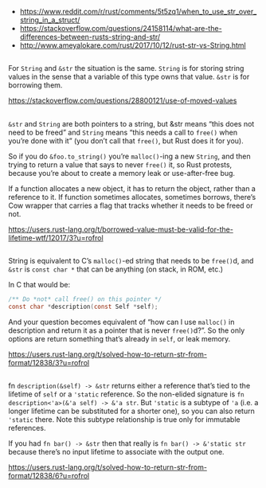 - https://www.reddit.com/r/rust/comments/5t5zq1/when_to_use_str_over_string_in_a_struct/
- https://stackoverflow.com/questions/24158114/what-are-the-differences-between-rusts-string-and-str/
- http://www.ameyalokare.com/rust/2017/10/12/rust-str-vs-String.html

##

For `String` and `&str` the situation is the same. `String` is for storing string values in the sense that a variable of this type owns that value. `&str` is for borrowing them.

https://stackoverflow.com/questions/28800121/use-of-moved-values

##

`&str` and `String` are both pointers to a string, but &str means “this does not need to be freed” and `String` means “this needs a call to `free()` when you’re done with it” (you don’t call that `free()`, but Rust does it for you).

So if you do `&foo.to_string()` you’re `malloc()`-ing a new `String`, and then trying to return a value that says to never `free()` it, so Rust protests, because you’re about to create a memory leak or use-after-free bug.

If a function allocates a new object, it has to return the object, rather than a reference to it. If function sometimes allocates, sometimes borrows, there’s Cow wrapper that carries a flag that tracks whether it needs to be freed or not.

https://users.rust-lang.org/t/borrowed-value-must-be-valid-for-the-lifetime-wtf/12017/3?u=rofrol

##

String is equivalent to C’s `malloc()`-ed string that needs to be `free()`d, and `&str` is `const char *` that can be anything (on stack, in ROM, etc.)

In C that would be:

```c
/** Do *not* call free() on this pointer */
const char *description(const Self *self);
```

And your question becomes equivalent of “how can I use `malloc()` in description and return it as a pointer that is never `free()`d?”. So the only options are return something that’s already in `self`, or leak memory.

https://users.rust-lang.org/t/solved-how-to-return-str-from-format/12838/3?u=rofrol

##

fn `description(&self) -> &str` returns either a reference that’s tied to the lifetime of `self` or a `'static` reference. So the non-elided signature is `fn description<'a>(&'a self) -> &'a str`. But `'static` is a subtype of `'a` (i.e. a longer lifetime can be substituted for a shorter one), so you can also return `'static` there. Note this subtype relationship is true only for immutable references.

If you had `fn bar() -> &str` then that really is `fn bar() -> &'static str` because there’s no input lifetime to associate with the output one.

https://users.rust-lang.org/t/solved-how-to-return-str-from-format/12838/6?u=rofrol